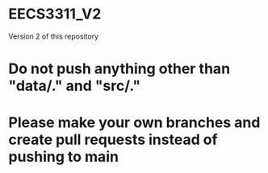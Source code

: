 # EECS3311_V2
Version 2 of this repository

# Do not push anything other than "data/." and "src/."

# Please make your own branches and create pull requests instead of pushing to main
